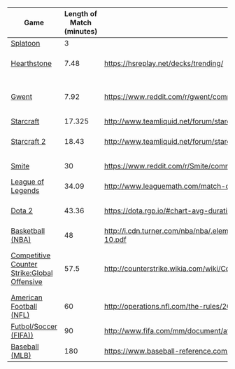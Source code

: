| Game              | Length of Match (minutes) | Source                                                                                             | Extra Notes                  |
|-------------------|---------------------------|----------------------------------------------------------------------------------------------------|------------------------------|
| [Splatoon](http://splatoon.nintendo.com/)          | 3                         |                                                                                                    | Turf War                     |
| [Hearthstone](https://us.battle.net/hearthstone/en/) | 7.48 | https://hsreplay.net/decks/trending/ | Averaged out duration of decks trending |
| [Gwent](https://www.playgwent.com/en) | 7.92 | https://www.reddit.com/r/gwent/comments/5okbfg/here_ill_find_average_match_length_using_data/ | Taken from /u/BAI_ZE_GAMING's 403 analyized matches |
| [Starcraft](https://starcraft.com/en-us/) | 17.325 | http://www.teamliquid.net/forum/starcraft-2/184790-bw-sc2-game-length-comparison |  |
| [Starcraft 2](http://us.battle.net/sc2/en/) | 18.43 | http://www.teamliquid.net/forum/starcraft-2/240774-average-game-length-in-gsl | Took Lobo2me's average GSL time at bottom |
| [Smite](https://www.smitegame.com/) 						| 30												| https://www.reddit.com/r/Smite/comments/59ckpj/game_length/ 																			 | Based on estimates from players| 
| [League of Legends](http://na.leagueoflegends.com/) | 34.09                     | http://www.leaguemath.com/match-duration-analysis/                                                 | Averaged out 24 hour period  |
| [Dota 2](http://www.dota2.com/play/) | 43.36 | https://dota.rgp.io/#chart-avg-duration | Average of all regions using Ranked AP | 
| [Basketball (NBA)](http://www.nba.com/)  | 48                        | http://i.cdn.turner.com/nba/nba/.element/pdf/2.0/sect/officiating/Official_NBA_Rule_Rook_09-10.pdf | 4 Quarters @ 12 Minutes Each |
| [Competitive Counter Strike:Global Offensive](http://blog.counter-strike.net/) | 57.5 | http://counterstrike.wikia.com/wiki/Competitive | 30 Rounds match with 1 minute 55 second rounds. Longest possible game |
| [American Football (NFL)](http://nfl.com/) | 60 | http://operations.nfl.com/the-rules/2017-nfl-rulebook/ | Order of Rules - Rule 4 Section 1 | 
| [Futbol/Soccer (FIFA))](http://www.fifa.com/) | 90 | http://www.fifa.com/mm/document/affederation/generic/81/42/36/lawsofthegame_2011_12e.pdf | 2 periods of 45 minutes
| [Baseball (MLB)](https://www.mlb.com/)		| 180												| https://www.baseball-reference.com/leagues/MLB/misc.shtml 																				 | Latest time taken from chart |
